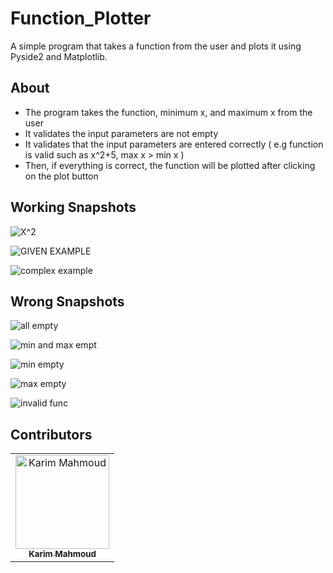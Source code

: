 # Function_Plotter
A simple program that takes a function from the user and plots it using Pyside2 and Matplotlib.

## About <a name = "about"></a>
- The program takes the function, minimum x, and maximum x from the user
- It validates the input parameters are not empty
- It validates that the input parameters are entered correctly ( e.g function is valid such as x^2+5, max x > min x )
- Then, if everything is correct, the function will be plotted after clicking on the plot button

## Working Snapshots

![X^2](https://github.com/karimmahmoud22/Function_Plotter/assets/82693464/83fbb0ae-4c27-49a4-ba27-66fc80c4a5fa)

![GIVEN EXAMPLE](https://github.com/karimmahmoud22/Function_Plotter/assets/82693464/a75c94c5-cfc6-45d5-8e80-7146b8f66ede)

![complex example](https://github.com/karimmahmoud22/Function_Plotter/assets/82693464/ec6b8878-71ce-4eaa-b1db-1e6b312672d8)

## Wrong Snapshots

![all empty](https://github.com/karimmahmoud22/Function_Plotter/assets/82693464/dfd5d7d1-0ee4-4af4-96c1-373b3449e4e2)

![min and max empt](https://github.com/karimmahmoud22/Function_Plotter/assets/82693464/134a5247-c148-48eb-87c1-46caa4bd2d02)

![min empty](https://github.com/karimmahmoud22/Function_Plotter/assets/82693464/d6891840-c840-46f1-afb8-688fe3745e22)

![max empty](https://github.com/karimmahmoud22/Function_Plotter/assets/82693464/1219c4a7-7d53-4f5b-8106-63a3495f230b)

![invalid func](https://github.com/karimmahmoud22/Function_Plotter/assets/82693464/334e15f3-2365-4c0a-a43e-5958c0d18b5e)


## Contributors
<table>
  <tr>
    <td align="center">
    <a href="https://github.com/karimmahmoud22" target="_black">
    <img src="https://avatars.githubusercontent.com/u/82693464?v=4" width="150px;" alt="Karim Mahmoud"/>
    <br />
    <sub><b>Karim Mahmoud</b></sub></a>
    </td>
  </tr>
 </table>
